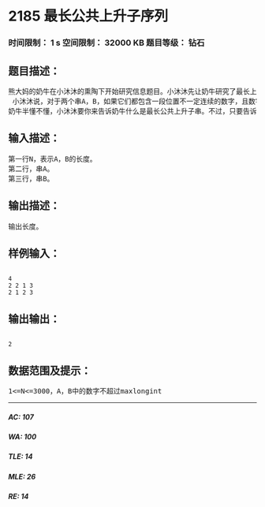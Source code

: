 # 2185 最长公共上升子序列   
### 时间限制： 1 s     空间限制： 32000 KB     题目等级： 钻石  
## 题目描述：  

<pre>
熊大妈的奶牛在小沐沐的熏陶下开始研究信息题目。小沐沐先让奶牛研究了最长上升子序列，再让他们研究了最长公共子序列，现在又让他们要研究最长公共上升子序列了。  
 小沐沐说，对于两个串A，B，如果它们都包含一段位置不一定连续的数字，且数字是严格递增的，那么称这一段数字是两个串的公共上升子串，而所有的公共上升子串中最长的就是最长公共上升子串了。  
奶牛半懂不懂，小沐沐要你来告诉奶牛什么是最长公共上升子串。不过，只要告诉奶牛它的长度就可以了。
</pre>
  
  
## 输入描述：  

<pre>
第一行N，表示A，B的长度。  
第二行，串A。  
第三行，串B。
</pre>
  
  
## 输出描述：  

<pre>
输出长度。
</pre>
  
  
## 样例输入：  

<pre><code>
4  
2 2 1 3  
2 1 2 3
</code></pre>
  
  
## 输出输出：  

<pre><code>
2
</code></pre>
  
  
## 数据范围及提示：  

<pre>
1<=N<=3000，A，B中的数字不超过maxlongint
</pre>
  
  
***  

##### AC: 107  
##### WA: 100  
##### TLE: 14  
##### MLE: 26  
##### RE: 14  
